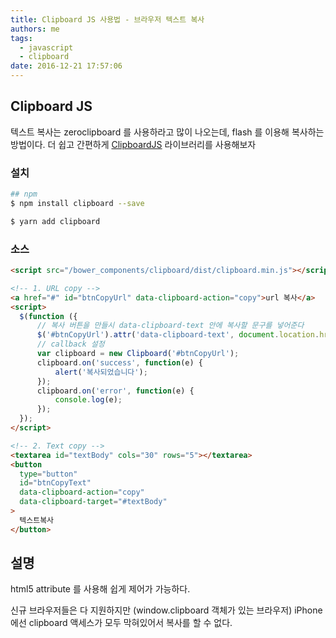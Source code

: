 ```yaml
---
title: Clipboard JS 사용법 - 브라우저 텍스트 복사
authors: me
tags:
  - javascript
  - clipboard
date: 2016-12-21 17:57:06
---
```


## Clipboard JS

텍스트 복사는 zeroclipboard 를 사용하라고 많이 나오는데, flash 를 이용해 복사하는 방법이다.
더 쉽고 간편하게 [ClipboardJS](https://clipboardjs.com) 라이브러리를 사용해보자

### 설치

```bash
## npm
$ npm install clipboard --save

$ yarn add clipboard
```

### 소스

```html
<script src="/bower_components/clipboard/dist/clipboard.min.js"></script>

<!-- 1. URL copy -->
<a href="#" id="btnCopyUrl" data-clipboard-action="copy">url 복사</a>
<script>
  $(function ({
      // 복사 버튼을 만들시 data-clipboard-text 안에 복사할 문구를 넣어준다
      $('#btnCopyUrl').attr('data-clipboard-text', document.location.href);
      // callback 설정
      var clipboard = new Clipboard('#btnCopyUrl');
      clipboard.on('success', function(e) {
          alert('복사되었습니다');
      });
      clipboard.on('error', function(e) {
          console.log(e);
      });
  });
</script>

<!-- 2. Text copy -->
<textarea id="textBody" cols="30" rows="5"></textarea>
<button
  type="button"
  id="btnCopyText"
  data-clipboard-action="copy"
  data-clipboard-target="#textBody"
>
  텍스트복사
</button>
```

## 설명

html5 attribute 를 사용해 쉽게 제어가 가능하다.

신규 브라우저들은 다 지원하지만 (window.clipboard 객체가 있는 브라우저)
iPhone 에선 clipboard 액세스가 모두 막혀있어서 복사를 할 수 없다.
